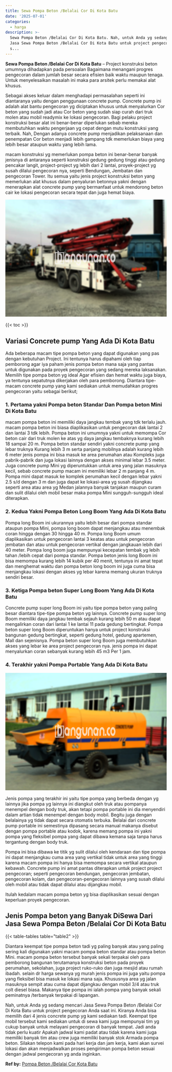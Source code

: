 ```yaml
---
title: Sewa Pompa Beton /Belalai Cor Di Kota Batu
date: '2025-07-01'
categories:
  - harga
description: >-
  Sewa Pompa Beton /Belalai Cor Di Kota Batu. Nah, untuk Anda yg sedang mencari
  Jasa Sewa Pompa Beton /Belalai Cor Di Kota Batu untuk project pengecoran Anda
  s...
---
```


**Sewa Pompa Beton /Belalai Cor Di Kota Batu** – Project konstruksi beton umumnya dihadapkan pada persoalan Bagaimana menangani progres pengecoran dalam jumlah besar secara efisien baik waktu maupun tenaga. Untuk menyelesaikan masalah ini maka para arsitek perlu memakai alat khusus.

Sebagai akses keluar dalam menghadapi permasalahan seperti ini diantaranya yaitu dengan penggunaan concrete pump. Concrete pump ini adalah alat bantu pengecoran yg diciptakan khusus untuk menyalurkan Cor beton yang sudah jadi atau Cor beton yang sudah siap curah dari truk molen atau mobil readymix ke lokasi pengecoran. Bagi pelaku project konstruksi besar alat ini benar-benar diperlukan sebab mereka membutuhkan waktu pengerjaan yg cepat dengan mutu konstruksi yang terbaik. Nah, Dengan adanya concrete pump menjadikan pelaksanaan dan penempatan Cor beton menjadi lebih gampang tdk memerlukan biaya yang lebih besar ataupun waktu yang lebih lama.

macam konstruksi yg memerlukan pompa beton ini benar-benar banyak jenisnya di antaranya seperti konstruksi gedung gedung tinggi atau gedung pencakar langit, project-project yg lebih dari 2 lantai, proyek-project yg susah dilalui pengecoran nya, seperti Bendungan, Jembatan dan pengecoran Tower. Itu semua yaitu jenis project konstruksi beton yang memerlukan alat khusus dalam penyaluran betonnya yakni dengan menerapkan alat concrete pump yang bermanfaat untuk mendorong beton cair ke lokasi pengecoran secara tepat dan juga hemat biaya.

![Sewa Pompa Beton /Belalai Cor Di Kota Batu](/images/sewa-concrete-pump-23.png)

{{< toc >}}

## Variasi Concrete pump Yang Ada Di Kota Batu

Ada beberapa macam tipe pompa beton yang dapat digunakan yang pas dengan kebutuhan Project. Ini tentunya harus dipahami oleh tiap pemborong agar iya paham jenis pompa beton mana saja yang pantas untuk digunakan pada proyek pengecoran yang sedang mereka laksanakan. Memilih tipe pompa beton yg ideal Agar efisien dan hemat waktu juga biaya, ya tentunya sepatutnya dikerjakan oleh para pemborong. Diantara tipe-macam concrete pump yang kami sediakan untuk memudahkan progres pengecoran yaitu sebagai berikut;

### 1\. Pertama yakni Pompa beton Standar Dan Pompa beton Mini Di Kota Batu

macam pompa beton ini memiliki daya jangkau tembak yang tdk terlalu jauh. macam pompa beton ini biasa diaplikasikan untuk pengecoran dak lantai 2 dan lantai 3 tdk lebih. Pompa beton ini umumnya yakni untuk memompa Cor beton cair dari truk molen ke atas yg daya jangkau tembaknya kurang lebih 18 sampai 20 m. Pompa beton standar sendiri yakni concrete pump yang lebar truknya Kurang lebih 3 m serta panjang mobilnya adalah kurang lebih 6 meter jenis pompa ini bisa masuk ke area perumahan atau Kompleks juga pabrik-pabrik dan juga lokasi lainnya dengan akses minimal lebar 3.5 meter. Juga concrete pump Mini yg diperuntukkan untuk area yang jalan masuknya kecil, sebab concrete pump macam ini memiliki lebar 2 m panjang 4 m. Pompa mini dapat masuk ke komplek perumahan kecil dengan lebar yakni 2.5 s/d dengan 3 m dan juga dapat ke lokasi-area yg susah dijangkau seperti area atau area yg Medan jalannya banyak tanjakan maupun curam dan sulit dilalui oleh mobil besar maka pompa Mini sungguh-sungguh ideal diterapkan.

### 2\. Kedua Yakni Pompa Beton Long Boom Yang Ada Di Kota Batu

Pompa long Boom ini ukurannya yaitu lebih besar dari pompa standar ataupun pompa Mini, pompa long boom dapat menjangkau atau menembak coran hingga dengan 30 hingga 40 m. Pompa long Boom umum diaplikasikan untuk pengecoran lantai 3 keatas atau untuk pengecoran jembatan dan atau untuk pengecoran vertikal dengan jangkauan lebih dari 40 meter. Pompa long boom juga mempunyai kecepatan tembak yg lebih tahan /lebih cepat dari pompa standar. Pompa beton jenis long Boom ini bisa memompa kurang lebih 14 kubik per 40 menit, tentunya ini amat tepat dan menghemat waktu dan pompa beton long boom ini juga cuma bisa menjangkau lokasi dengan akses yg lebar karena memang ukuran truknya sendiri besar.

### 3\. Ketiga Pompa beton Super Long Boom Yang Ada Di Kota Batu

Concrete pump super long Boom ini yaitu tipe pompa beton yang paling besar diantara tipe-tipe pompa beton yg lainnya. Concrete pump super long Boom memiliki daya jangkau tembak sejauh kurang lebih 50 m atau dapat mengalirkan coran dari lantai 1 ke lantai 11 pada gedung bertingkat. Pompa beton super long Boom diperuntukan hanya untuk project konstruksi bangunan gedung bertingkat, seperti gedung hotel, gedung apartemen, Mall dan sejenisnya. Pompa beton super long Boom juga membutuhkan akses yang lebar ke area project pengecoran nya. jenis pompa ini dapat menyalurkan coran sebanyak kurang lebih 45 m3 Per 1 jam.

### 4\. Terakhir yakni Pompa Portable Yang Ada Di Kota Batu

![Sewa Pompa Beton /Belalai Cor Di Kota Batu](/images/sewa-concrete-pump-07.png)

Jenis pompa yang terakhir ini yaitu tipe pompa yang berbeda dengan yg lainnya jika pompa yg lainnya ini diangkut oleh truk atau pompanya menempel dengan body truk, akan tetapi pompa portable ini dia menyendiri dalam artian tidak menempel dengan body mobil. Begitu juga dengan belalainya yg tidak dapat secara otomatis terbuka. Belalai dari concrete pump portable ini semestinya dipasang secara manual makanya disebut dengan pompa portable atau kodok, karena memang pompa ini yakni pompa yang fleksibel pompa yang dapat dibawa kemana saja tanpa harus tergantung dengan body truk.

Pompa ini bisa dibawa ke titik yg sulit dilalui oleh kendaraan dan tipe pompa ini dapat menjangkau cuma area yang vertikal tidak untuk area yang tinggi karena macam pompa ini hanya bisa memompa secara vertikal ataupun kebawah. Concrete pump ini amat pantas diterapkan untuk project project pengecoran; seperti pengecoran bendungan, pengecoran jembatan, pengecoran kolam, dan pengecoran-pengecoran lainnya yang susah dilalui oleh mobil atau tidak dapat dilalui atau dijangkau mobil.

Itulah kedalam macam pompa beton yg bisa diaplikasikan sesuai dengan keperluan proyek pengecoran.

## Jenis Pompa beton yang Banyak DiSewa Dari Jasa Sewa Pompa Beton /Belalai Cor Di Kota Batu

{{< table-tables table="table2" >}}

Diantara keempat tipe pompa beton tadi yg paling banyak atau yang paling sering kali digunakan yakni macam pompa beton standar atau pompa beton Mini. macam pompa beton tersebut banyak sekali terpakai oleh para pemborong bangunan terutamanya konstruksi beton pada proyek perumahan, sekolahan, juga project ruko-ruko dan juga mesjid atau rumah ibadah. selain dr harga sewanya yg murah jenis pompa ini juga yaitu pompa yang fleksibel bisa masuk ke lokasi mana saja. Khususnya area yg jalan masuknya sempit atau cuma dapat dijangkau dengan mobil 3/4 atau truk colt diesel biasa. Makanya tipe pompa ini ialah pompa yang banyak sekali peminatnya /terbanyak terpakai di lapangan.

Nah, untuk Anda yg sedang mencari Jasa Sewa Pompa Beton /Belalai Cor Di Kota Batu untuk project pengecoran Anda saat ini. Kiranya Anda bisa memilih dari 4 jenis concrete pump yg kami sediakan tadi. Keempat tipe mobil tersebut kami sediakan untuk di sewa kami juga mempunyai tim yg cukup banyak untuk melayani pengecoran di banyak tempat. Jadi anda tidak perlu kuatir Apakah jadwal kami padat atau tidak karena kami juga memiliki banyak tim atau crew juga memiliki banyak stok Armada pompa beton. Silakan telepon kami pada hari kerja dan jam kerja, kami akan survei lokasi dan akan menjadwalkan proses pengiriman pompa beton sesuai dengan jadwal pengecoran yg anda inginkan.

**Ref by:** [Pompa Beton /Belalai Cor Kota Batu](https://id.wikipedia.org/wiki/Pompa)
